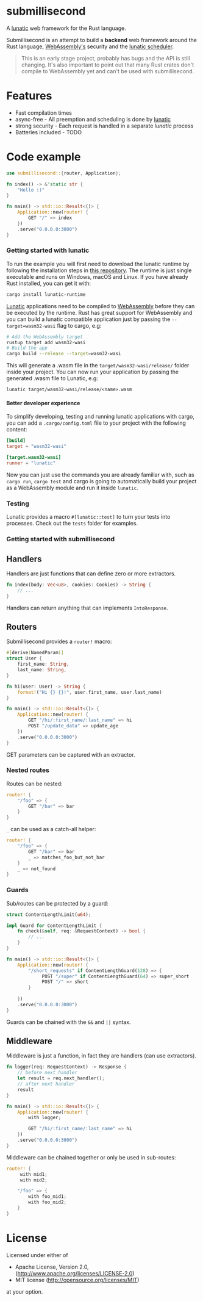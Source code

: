 # submillisecond

A [lunatic][0] web framework for the Rust language.

Submillisecond is an attempt to build a **backend** web framework around the Rust language,
[WebAssembly's][1] security and the [lunatic scheduler][2].

> This is an early stage project, probably has bugs and the API is still changing. It's also
> important to point out that many Rust crates don't compile to WebAssembly yet and can't be used
> with submillisecond.

# Features

- Fast compilation times
- async-free - All preemption and scheduling is done by [lunatic][2]
- strong security - Each request is handled in a separate _lunatic_ process
- Batteries included - TODO

# Code example

```rust
use submillisecond::{router, Application};

fn index() -> &'static str {
    "Hello :)"
}

fn main() -> std::io::Result<()> {
    Application::new(router! {
        GET "/" => index
    })
    .serve("0.0.0.0:3000")
}

```

### Getting started with lunatic

To run the example you will first need to download the lunatic runtime by following the
installation steps in [this repository][2]. The runtime is just single executable and runs on
Windows, macOS and Linux. If you have already Rust installed, you can get it with:
```bash
cargo install lunatic-runtime
```

[Lunatic][2] applications need to be compiled to [WebAssembly][1] before they can be executed by
the runtime. Rust has great support for WebAssembly and you can build a lunatic compatible
application just by passing the `--target=wasm32-wasi` flag to cargo, e.g:

```bash
# Add the WebAssembly target
rustup target add wasm32-wasi
# Build the app
cargo build --release --target=wasm32-wasi
```

This will generate a .wasm file in the `target/wasm32-wasi/release/` folder inside your project.
You can now run your application by passing the generated .wasm file to Lunatic, e.g:

```
lunatic target/wasm32-wasi/release/<name>.wasm
```

#### Better developer experience

To simplify developing, testing and running lunatic applications with cargo, you can add a
`.cargo/config.toml` file to your project with the following content:

```toml
[build]
target = "wasm32-wasi"

[target.wasm32-wasi]
runner = "lunatic"
```

Now you can just use the commands you are already familiar with, such as `cargo run`, `cargo test`
and cargo is going to automatically build your project as a WebAssembly module and run it inside
`lunatic`.

### Testing

Lunatic provides a macro `#[lunatic::test]` to turn your tests into processes. Check out the
`tests` folder for examples.

### Getting started with submillisecond

## Handlers

Handlers are just functions that can define zero or more extractors.

```rust
fn index(body: Vec<u8>, cookies: Cookies) -> String {
    // ...
}
```

Handlers can return anything that can implements `IntoResponse`.

## Routers

Submillisecond provides a `router!` macro:

```rust
#[derive(NamedParam)]
struct User {
    first_name: String,
    last_name: String,
}

fn hi(user: User) -> String {
    format!("Hi {} {}!", user.first_name, user.last_name)
}

fn main() -> std::io::Result<()> {
    Application::new(router! {
        GET "/hi/:first_name/:last_name" => hi
        POST "/update_data" => update_age
    })
    .serve("0.0.0.0:3000")
}
```

GET parameters can be captured with an extractor.

### Nested routes

Routes can be nested:

```rust
router! {
    "/foo" => {
        GET "/bar" => bar
    }
}
```

`_` can be used as a catch-all helper:

```rust
router! {
    "/foo" => {
        GET "/bar" => bar
        _ => matches_foo_but_not_bar
    }
    _ => not_found
}
```

### Guards

Sub/routes can be protected by a guard:

```rust
struct ContentLengthLimit(u64);

impl Guard for ContentLengthLimit {
    fn check(&self, req: &RequestContext) -> bool {
        // ...
    }
}

fn main() -> std::io::Result<()> {
    Application::new(router! {
        "/short_requests" if ContentLengthGuard(128) => {
             POST "/super" if ContentLengthGuard(64) => super_short
             POST "/" => short
        }
       
    })
    .serve("0.0.0.0:3000")
}
```

Guards can be chained with the `&&` and `||` syntax.

## Middleware

Middleware is just a function, in fact they are handlers (can use extractors).

```rust
fn logger(req: RequestContext) -> Response {
    // before next handler
    let result = req.next_handler();
    // after next handler
    result
}

fn main() -> std::io::Result<()> {
    Application::new(router! {
        with logger;

        GET "/hi/:first_name/:last_name" => hi
    })
    .serve("0.0.0.0:3000")
}
```

Middleware can be chained together or only be used in sub-routes:

```rust
router! {
     with mid1;
     with mid2;

    "/foo" => {
        with foo_mid1;
        with foo_mid2;
    }
}
```

# License

Licensed under either of

- Apache License, Version 2.0, (http://www.apache.org/licenses/LICENSE-2.0)
- MIT license (http://opensource.org/licenses/MIT)

at your option.

[0]: https://lunatic.solutions
[1]: https://webassembly.org
[2]: https://github.com/lunatic-solutions/lunatic

